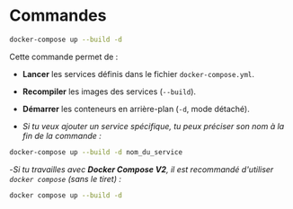 # Commandes

```sh
docker-compose up --build -d
```

Cette commande permet de :
- **Lancer** les services définis dans le fichier `docker-compose.yml`.
- **Recompiler** les images des services (`--build`).
- **Démarrer** les conteneurs en arrière-plan (`-d`, mode détaché).

- *Si tu veux ajouter un service spécifique, tu peux préciser son nom à la fin de la commande :*

```sh
docker-compose up --build -d nom_du_service
```

-*Si tu travailles avec **Docker Compose V2**, il est recommandé d'utiliser `docker compose` (sans le tiret) :*

```sh
docker compose up --build -d
```
